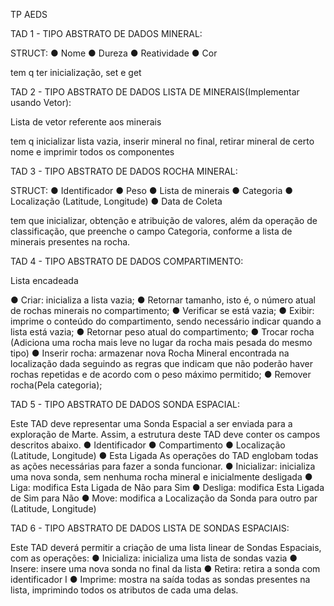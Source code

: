 TP AEDS

TAD 1 - TIPO ABSTRATO DE DADOS MINERAL:

STRUCT:
● Nome
● Dureza
● Reatividade
● Cor

tem q ter inicialização, set e get

TAD 2 -  TIPO ABSTRATO DE DADOS LISTA DE MINERAIS(Implementar usando Vetor):

Lista de vetor referente aos minerais

tem q inicializar lista vazia, inserir mineral no final, retirar mineral de certo nome e imprimir todos os componentes

TAD 3 -  TIPO ABSTRATO DE DADOS ROCHA MINERAL:

STRUCT:
 ● Identificador
 ● Peso
 ● Lista de minerais
 ● Categoria
 ● Localização (Latitude, Longitude)
 ● Data de Coleta

tem que inicializar, obtenção e atribuição de valores, além da
operação de classificação, que preenche o campo Categoria, conforme a lista de minerais
presentes na rocha.

 TAD 4 -  TIPO ABSTRATO DE DADOS COMPARTIMENTO:

 Lista encadeada 

 ● Criar: inicializa a lista vazia;
 ● Retornar tamanho, isto é, o número atual de rochas minerais no compartimento;
 ● Verificar se está vazia;
 ● Exibir: imprime o conteúdo do compartimento, sendo necessário indicar quando a lista
 está vazia;
 ● Retornar peso atual do compartimento;
 ● Trocar rocha (Adiciona uma rocha mais leve no lugar da rocha mais pesada do mesmo
 tipo)
 ● Inserir rocha: armazenar nova Rocha Mineral encontrada na localização dada seguindo
 as regras que indicam que não poderão haver rochas repetidas e de acordo com o peso
 máximo permitido;
 ● Remover rocha(Pela categoria);

 TAD 5 - TIPO ABSTRATO DE DADOS SONDA ESPACIAL:

 Este TAD deve representar uma Sonda Espacial a ser enviada para a exploração de Marte.
 Assim, a estrutura deste TAD deve conter os campos descritos abaixo.
 ● Identificador
 ● Compartimento
 ● Localização (Latitude, Longitude)
 ● Esta Ligada
 As operações do TAD englobam todas as ações necessárias para fazer a sonda funcionar.
 ● Inicializar: inicializa uma nova sonda, sem nenhuma rocha mineral e inicialmente
 desligada
 ● Liga: modifica Esta Ligada de Não para Sim
 ● Desliga: modifica Esta Ligada de Sim para Não
 ● Move: modifica a Localização da Sonda para outro par (Latitude, Longitude)

 TAD 6 - TIPO ABSTRATO DE DADOS LISTA DE SONDAS ESPACIAIS:

  Este TAD deverá permitir a criação de uma lista linear de Sondas Espaciais, com as operações:
 ● Inicializa: inicializa uma lista de sondas vazia
 ● Insere: insere uma nova sonda no final da lista
 ● Retira: retira a sonda com identificador I
 ● Imprime: mostra na saída todas as sondas presentes na lista, imprimindo todos os
    atributos de cada uma delas.
